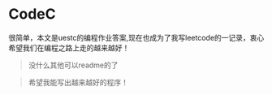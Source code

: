 # CodeC
很简单，本文是uestc的编程作业答案,现在也成为了我写leetcode的一记录，衷心希望我们在编程之路上走的越来越好！

> 没什么其他可以readme的了

> 希望我能写出越来越好的程序！
